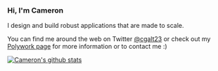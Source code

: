 ### Hi, I'm Cameron

I design and build robust applications that are made to scale.

You can find me around the web on Twitter [@cgalt23](https://twitter.com/cgalt23) or check out my [Polywork page](https://www.polywork.com/cameron) for more information or to contact me :)


[![Cameron's github stats](https://github-readme-stats.vercel.app/api?username=cameronb23&count_private=true&show_icons=true&theme=cobalt)](https://github.com/anuraghazra/github-readme-stats)
